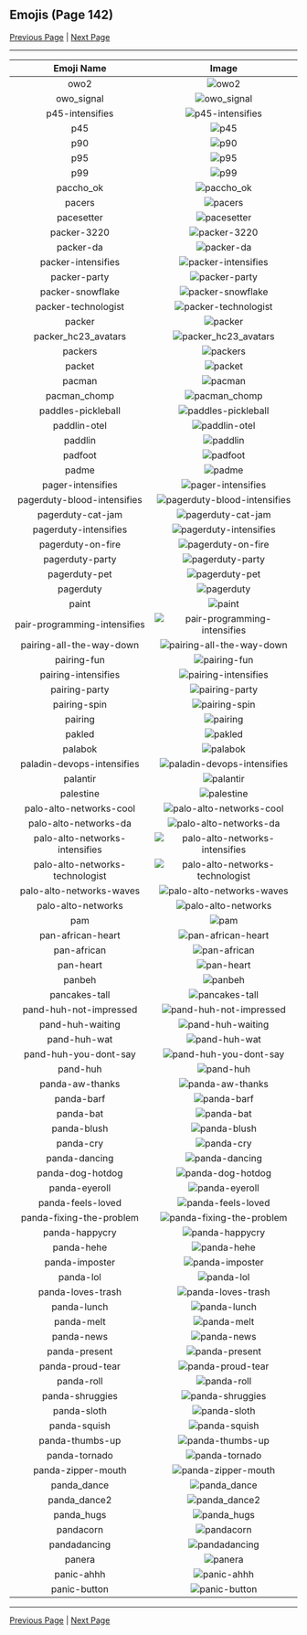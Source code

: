
## Emojis (Page 142)

[Previous Page](/docs/hc/page-o-0141.md)
  | [Next Page](/docs/hc/page-p-0143.md)

<hr />

|Emoji Name|Image|
| :-: | :-: |
|owo2| ![owo2](/emojis/hc/owo2.png)|
|owo_signal| ![owo_signal](/emojis/hc/owo_signal.png)|
|p45-intensifies| ![p45-intensifies](/emojis/hc/p45-intensifies.gif)|
|p45| ![p45](/emojis/hc/p45.png)|
|p90| ![p90](/emojis/hc/p90.png)|
|p95| ![p95](/emojis/hc/p95.png)|
|p99| ![p99](/emojis/hc/p99.png)|
|paccho_ok| ![paccho_ok](/emojis/hc/paccho_ok.png)|
|pacers| ![pacers](/emojis/hc/pacers.png)|
|pacesetter| ![pacesetter](/emojis/hc/pacesetter.png)|
|packer-3220| ![packer-3220](/emojis/hc/packer-3220.png)|
|packer-da| ![packer-da](/emojis/hc/packer-da.png)|
|packer-intensifies| ![packer-intensifies](/emojis/hc/packer-intensifies.gif)|
|packer-party| ![packer-party](/emojis/hc/packer-party.gif)|
|packer-snowflake| ![packer-snowflake](/emojis/hc/packer-snowflake.png)|
|packer-technologist| ![packer-technologist](/emojis/hc/packer-technologist.png)|
|packer| ![packer](/emojis/hc/packer.png)|
|packer_hc23_avatars| ![packer_hc23_avatars](/emojis/hc/packer_hc23_avatars.gif)|
|packers| ![packers](/emojis/hc/packers.png)|
|packet| ![packet](/emojis/hc/packet.png)|
|pacman| ![pacman](/emojis/hc/pacman.png)|
|pacman_chomp| ![pacman_chomp](/emojis/hc/pacman_chomp.gif)|
|paddles-pickleball| ![paddles-pickleball](/emojis/hc/paddles-pickleball.png)|
|paddlin-otel| ![paddlin-otel](/emojis/hc/paddlin-otel.png)|
|paddlin| ![paddlin](/emojis/hc/paddlin.png)|
|padfoot| ![padfoot](/emojis/hc/padfoot.png)|
|padme| ![padme](/emojis/hc/padme.png)|
|pager-intensifies| ![pager-intensifies](/emojis/hc/pager-intensifies.gif)|
|pagerduty-blood-intensifies| ![pagerduty-blood-intensifies](/emojis/hc/pagerduty-blood-intensifies.gif)|
|pagerduty-cat-jam| ![pagerduty-cat-jam](/emojis/hc/pagerduty-cat-jam.gif)|
|pagerduty-intensifies| ![pagerduty-intensifies](/emojis/hc/pagerduty-intensifies.gif)|
|pagerduty-on-fire| ![pagerduty-on-fire](/emojis/hc/pagerduty-on-fire.gif)|
|pagerduty-party| ![pagerduty-party](/emojis/hc/pagerduty-party.gif)|
|pagerduty-pet| ![pagerduty-pet](/emojis/hc/pagerduty-pet.gif)|
|pagerduty| ![pagerduty](/emojis/hc/pagerduty.png)|
|paint| ![paint](/emojis/hc/paint.png)|
|pair-programming-intensifies| ![pair-programming-intensifies](/emojis/hc/pair-programming-intensifies.gif)|
|pairing-all-the-way-down| ![pairing-all-the-way-down](/emojis/hc/pairing-all-the-way-down.gif)|
|pairing-fun| ![pairing-fun](/emojis/hc/pairing-fun.png)|
|pairing-intensifies| ![pairing-intensifies](/emojis/hc/pairing-intensifies.gif)|
|pairing-party| ![pairing-party](/emojis/hc/pairing-party.gif)|
|pairing-spin| ![pairing-spin](/emojis/hc/pairing-spin.gif)|
|pairing| ![pairing](/emojis/hc/pairing.png)|
|pakled| ![pakled](/emojis/hc/pakled.jpg)|
|palabok| ![palabok](/emojis/hc/palabok.png)|
|paladin-devops-intensifies| ![paladin-devops-intensifies](/emojis/hc/paladin-devops-intensifies.gif)|
|palantir| ![palantir](/emojis/hc/palantir.png)|
|palestine| ![palestine](/emojis/hc/palestine.png)|
|palo-alto-networks-cool| ![palo-alto-networks-cool](/emojis/hc/palo-alto-networks-cool.png)|
|palo-alto-networks-da| ![palo-alto-networks-da](/emojis/hc/palo-alto-networks-da.png)|
|palo-alto-networks-intensifies| ![palo-alto-networks-intensifies](/emojis/hc/palo-alto-networks-intensifies.gif)|
|palo-alto-networks-technologist| ![palo-alto-networks-technologist](/emojis/hc/palo-alto-networks-technologist.png)|
|palo-alto-networks-waves| ![palo-alto-networks-waves](/emojis/hc/palo-alto-networks-waves.gif)|
|palo-alto-networks| ![palo-alto-networks](/emojis/hc/palo-alto-networks.png)|
|pam| ![pam](/emojis/hc/pam.jpg)|
|pan-african-heart| ![pan-african-heart](/emojis/hc/pan-african-heart.png)|
|pan-african| ![pan-african](/emojis/hc/pan-african.png)|
|pan-heart| ![pan-heart](/emojis/hc/pan-heart.png)|
|panbeh| ![panbeh](/emojis/hc/panbeh.png)|
|pancakes-tall| ![pancakes-tall](/emojis/hc/pancakes-tall.png)|
|pand-huh-not-impressed| ![pand-huh-not-impressed](/emojis/hc/pand-huh-not-impressed.png)|
|pand-huh-waiting| ![pand-huh-waiting](/emojis/hc/pand-huh-waiting.png)|
|pand-huh-wat| ![pand-huh-wat](/emojis/hc/pand-huh-wat.png)|
|pand-huh-you-dont-say| ![pand-huh-you-dont-say](/emojis/hc/pand-huh-you-dont-say.png)|
|pand-huh| ![pand-huh](/emojis/hc/pand-huh.png)|
|panda-aw-thanks| ![panda-aw-thanks](/emojis/hc/panda-aw-thanks.png)|
|panda-barf| ![panda-barf](/emojis/hc/panda-barf.png)|
|panda-bat| ![panda-bat](/emojis/hc/panda-bat.png)|
|panda-blush| ![panda-blush](/emojis/hc/panda-blush.png)|
|panda-cry| ![panda-cry](/emojis/hc/panda-cry.png)|
|panda-dancing| ![panda-dancing](/emojis/hc/panda-dancing.gif)|
|panda-dog-hotdog| ![panda-dog-hotdog](/emojis/hc/panda-dog-hotdog.png)|
|panda-eyeroll| ![panda-eyeroll](/emojis/hc/panda-eyeroll.png)|
|panda-feels-loved| ![panda-feels-loved](/emojis/hc/panda-feels-loved.png)|
|panda-fixing-the-problem| ![panda-fixing-the-problem](/emojis/hc/panda-fixing-the-problem.gif)|
|panda-happycry| ![panda-happycry](/emojis/hc/panda-happycry.png)|
|panda-hehe| ![panda-hehe](/emojis/hc/panda-hehe.png)|
|panda-imposter| ![panda-imposter](/emojis/hc/panda-imposter.png)|
|panda-lol| ![panda-lol](/emojis/hc/panda-lol.png)|
|panda-loves-trash| ![panda-loves-trash](/emojis/hc/panda-loves-trash.gif)|
|panda-lunch| ![panda-lunch](/emojis/hc/panda-lunch.png)|
|panda-melt| ![panda-melt](/emojis/hc/panda-melt.png)|
|panda-news| ![panda-news](/emojis/hc/panda-news.png)|
|panda-present| ![panda-present](/emojis/hc/panda-present.png)|
|panda-proud-tear| ![panda-proud-tear](/emojis/hc/panda-proud-tear.png)|
|panda-roll| ![panda-roll](/emojis/hc/panda-roll.gif)|
|panda-shruggies| ![panda-shruggies](/emojis/hc/panda-shruggies.png)|
|panda-sloth| ![panda-sloth](/emojis/hc/panda-sloth.png)|
|panda-squish| ![panda-squish](/emojis/hc/panda-squish.gif)|
|panda-thumbs-up| ![panda-thumbs-up](/emojis/hc/panda-thumbs-up.png)|
|panda-tornado| ![panda-tornado](/emojis/hc/panda-tornado.png)|
|panda-zipper-mouth| ![panda-zipper-mouth](/emojis/hc/panda-zipper-mouth.png)|
|panda_dance| ![panda_dance](/emojis/hc/panda_dance.gif)|
|panda_dance2| ![panda_dance2](/emojis/hc/panda_dance2.gif)|
|panda_hugs| ![panda_hugs](/emojis/hc/panda_hugs.png)|
|pandacorn| ![pandacorn](/emojis/hc/pandacorn.png)|
|pandadancing| ![pandadancing](/emojis/hc/pandadancing.gif)|
|panera| ![panera](/emojis/hc/panera.gif)|
|panic-ahhh| ![panic-ahhh](/emojis/hc/panic-ahhh.gif)|
|panic-button| ![panic-button](/emojis/hc/panic-button.png)|

<hr/>

[Previous Page](/docs/hc/page-o-0141.md)
  | [Next Page](/docs/hc/page-p-0143.md)